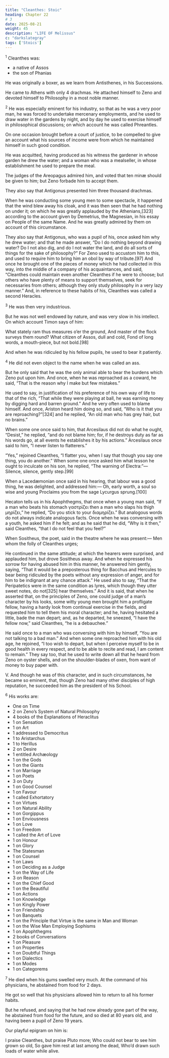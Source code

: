 ```yaml
---
title: "Cleanthes: Stoic"
heading: Chapter 22
# 3
date: 2025-08-21
weight: 45
description: "LIFE OF Melissus"
c: "darkslategray"
tags: ['Stoics']
---
```



<sup>1</sup> Cleanthes was:
- a native of Assos
- the son of Phanias

He was originally a boxer, as we learn from Antisthenes, in his Successions.

He came to Athens with only 4 drachmas. He attached himself to Zeno and devoted himself to Philosophy in a most noble manner.


<sup>2</sup> He was especially eminent for his industry, so that as he was a very poor man, he was forced to undertake mercenary employments, and he used to draw water in the gardens by night, and by day he used to exercise himself in philosophical discussions; on which account he was called Phreantles.

On one occasion brought before a court of justice, to be compelled to give an account what his sources of income were from which he maintained himself in such good condition.

He was acquitted, having produced as his witness the gardener in whose garden he drew the water; and a woman who was a mealseller, in whose establishment he used to prepare the meal. 

The judges of the Areopagus admired him, and voted that ten minæ should be given to him; but Zeno forbade him to accept them.

They also say that Antigonus presented him three thousand drachmas. 

When he was conducting some young men to some spectacle, it happened that the wind blew away his cloak, and it was then seen that he had nothing on under it; on which he was greatly applauded by the Athenians,[323] according to the account given by Demetrius, the Magnesian, in his essay on People of the same Name. And he was greatly admired by them on account of this circumstance.

They also say that Antigonus, who was a pupil of his, once asked him why he drew water; and that he made answer, “Do I do nothing beyond drawing water? Do I not also dig, and do I not water the land, and do all sorts of things for the sake of philosophy?” For Zeno used to accustom him to this, and used to require him to bring him an obol by way of tribute.[97] And once he brought one of the pieces of money which he had collected in this way, into the middle of a company of his acquaintances, and said, “Cleanthes could maintain even another Cleanthes if he were to choose; but others who have plenty of means to support themselves, seek for necessaries from others; although they only study philosophy in a very lazy manner.” And, in reference to these habits of his, Cleanthes was called a second Heracles.

<sup>3</sup> He was then very industrious.

But he was not well endowed by nature, and was very slow in his intellect. On which account Timon says of him:

What stately ram thus measures o’er the ground,
And master of the flock surveys them round?
What citizen of Assos, dull and cold,
Fond of long words, a mouth-piece, but not bold.[98]

And when he was ridiculed by his fellow pupils, he used to bear it patiently.


<sup>4</sup> He did not even object to the name when he was called an ass.

But he only said that he was the only animal able to bear the burdens which Zeno put upon him. And once, when he was reproached as a coward, he said, “That is the reason why I make but few mistakes.” 

He used to say, in justification of his preference of his own way of life to that of the rich, “That while they were playing at ball, he was earning money by digging hard and barren ground.” And he very often used to blame himself. And once, Ariston heard him doing so, and said, “Who is it that you are reproaching?”[324] and he replied, “An old man who has grey hair, but no brains.”

When some one once said to him, that Arcesilaus did not do what he ought, “Desist,” he replied, “and do not blame him; for, if he destroys duty as far as his words go, at all events he establishes it by his actions.” Arcesilaus once said to him, “I never listen to flatterers.” 

“Yes,” rejoined Cleanthes, “I flatter you, when I say that though you say one thing, you do another.” When some one once asked him what lesson he ought to inculcate on his son, he replied, “The warning of Electra:”—
Silence, silence, gently step.[99]

When a Lacedæmonian once said in his hearing, that labour was a good thing, he was delighted, and addressed him:—
Oh, early worth, a soul so wise and young
Proclaims you from the sage Lycurgus sprung.[100]

Hecaton tells us in his Apophthegms, that once when a young man said, “If a man who beats his stomach γαστρίζει then a man who slaps his thigh μηρίζει,” he replied, “Do you stick to your διαμηρίζει.” But analogous words do not always indicate analogous facts. Once when he was conversing with a youth, he asked him if he felt; and as he said that he did, “Why is it then,” said Cleanthes, “that I do not feel that you feel?”

When Sositheus, the poet, said in the theatre where he was present:—
Men whom the folly of Cleanthes urges;

He continued in the same attitude; at which the hearers were surprised, and applauded him, but drove Sositheus away. And when he expressed his sorrow for having abused him in this manner, he answered him gently, saying, “That it would be a preposterous thing for Bacchus and Hercules to bear being ridiculed by the poets without any expression of anger, and for him to be indignant at any chance attack.” He used also to say, “That the Peripatetics were in the same condition as lyres, which though they utter sweet notes, do not[325] hear themselves.” And it is said, that when he asserted that, on the principles of Zeno, one could judge of a man’s character by his looks, some witty young men brought him a profligate fellow, having a hardy look from continual exercise in the fields, and requested him to tell them his moral character; and he, having hesitated a little, bade the man depart; and, as he departed, he sneezed, “I have the fellow now,” said Cleanthes, “he is a debauchee.”

He said once to a man who was conversing with him by himself, “You are not talking to a bad man.” And when some one reproached him with his old age, he rejoined, “I too wish to depart, but when I perceive myself to be in good health in every respect, and to be able to recite and read, I am content to remain.” They say too, that he used to write down all that he heard from Zeno on oyster shells, and on the shoulder-blades of oxen, from want of money to buy paper with.

V. And though he was of this character, and in such circumstances, he became so eminent, that, though Zeno had many other disciples of high reputation, he succeeded him as the president of his School.

<sup>6</sup> His works are:

- One on Time
- 2 on Zeno’s System of Natural Philosophy
- 4 books of the Explanations of Heraclitus
- 1 on Sensation
- 1 on Art
- 1 addressed to Democritus
- 1 to Aristarchus
- 1 to Herillus
- 2 on Desire
- 1 entitled Archæology
- 1 on the Gods
- 1 on the Giants
- 1 on Marriage
- 1 on Poets
- 3 on Duty
- 1 on Good Counsel
- 1 on Favour
- 1 called Exhortatory
- 1 on Virtues
- 1 on Natural Ability
- 1 on Gorgippus
- 1 on Enviousness
- 1 on Love
- 1 on Freedom
- 1 called the Art of Love
- 1 on Honour
- 1 on Glory
- The Statesman
- 1 on Counsel
- 1 on Laws
- 1 on Deciding as a Judge
- 1 on the Way of Life
- 3 on Reason
- 1 on the Chief Good
- 1 on the Beautiful
- 1 on Actions
- 1 on Knowledge
- 1 on Kingly Power
- 1 on Friendship
- 1 on Banquets
- 1 on the Principle that Virtue is the same in Man and Woman
- 1 on the Wise Man Employing Sophisms
- 1 on Apophthegms
- 2 books of Conversations
- 1 on Pleasure
- 1 on Properties
- 1 on Doubtful Things
- 1 on Dialectics
- 1 on Modes
- 1 on Categorems


<sup>7</sup> He died when his gums swelled very much. At the command of his physicians, he abstained from food for 2 days.

He got so well that his physicians allowed him to return to all his former habits.

But he refused, and saying that he had now already gone part of the way, he abstained from food for the future, and so died at 80 years old, and having been a pupil of Zeno 19 years.

Our playful epigram on him is:

I praise Cleanthes, but praise Pluto more;
Who could not bear to see him grown so old,
So gave him rest at last among the dead,
Who’d drawn such loads of water while alive.

